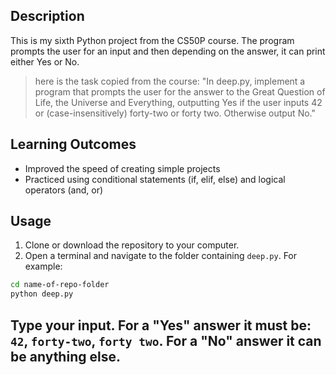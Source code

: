 ## Description
This is my sixth Python project from the CS50P course. The program prompts the user for an input and then depending on the answer, it can print either Yes or No.
> here is the task copied from the course:
> "In deep.py, implement a program that prompts the user for the answer to the Great Question of Life, the Universe and Everything, outputting Yes if the user inputs 42 or (case-insensitively) forty-two or forty two. Otherwise output No."

## Learning Outcomes
- Improved the speed of creating simple projects
- Practiced using conditional statements (if, elif, else) and logical operators (and, or)

## Usage
1. Clone or download the repository to your computer.
2. Open a terminal and navigate to the folder containing `deep.py`. For example:
```bash
cd name-of-repo-folder
python deep.py
```

## Type your input. For a "Yes" answer it must be: `42`, `forty-two`, `forty two`. For a "No" answer it can be anything else.